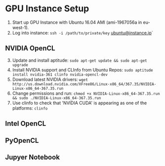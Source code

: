 # GPU Instance Setup
1. Start up GPU Instance with Ubuntu 16.04 AMI (ami-1967056a in eu-west-1).
2. Log into instance: `ssh -i /path/to/private/key` ubuntu@instance.ip`

## NVIDIA OpenCL

3. Update and install aptitude: `sudo apt-get update && sudo apt-get upgrade`
4. Install NVIDIA support and CLInfo from Ubuntu Repos: `sudo aptitude install nvidia-361 clinfo nvidia-opencl-dev`
5. Download latest NVIDIA drivers: `wget http://us.download.nvidia.com/XFree86/Linux-x86_64/367.35/NVIDIA-Linux-x86_64-367.35.run`
6. Change permissions and run: `chmod +x NVIDIA-Linux-x86_64-367.35.run && sudo ./NVIDIA-Linux-x86_64-367.35.run`
7. Use clinfo to check that 'NVIDIA CUDA' is appearing as one of the platforms: `clinfo`

## Intel OpenCL

## PyOpenCL

## Jupyer Notebook
